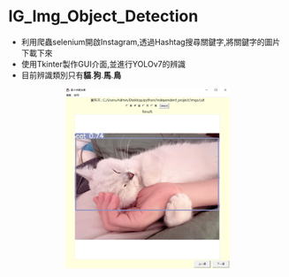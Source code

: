 # IG_Img_Object_Detection

- 利用爬蟲selenium開啟Instagram,透過Hashtag搜尋關鍵字,將關鍵字的圖片下載下來
- 使用Tkinter製作GUI介面,並進行YOLOv7的辨識
- 目前辨識類別只有**貓**.**狗**.**馬**.**鳥**

<div align="center">
    <a href="./">
        <img src="./figure/fig1.PNG" width="59%"/>
    </a>
</div>
